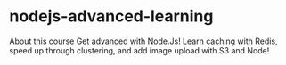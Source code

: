 # nodejs-advanced-learning
About this course Get advanced with Node.Js! Learn caching with Redis, speed up through clustering, and add image upload with S3 and Node!
